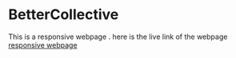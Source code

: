 # BetterCollective
This is a responsive webpage .
here is the live link of the webpage
[responsive webpage]( https://moshire.github.io/BetterCollective/)

